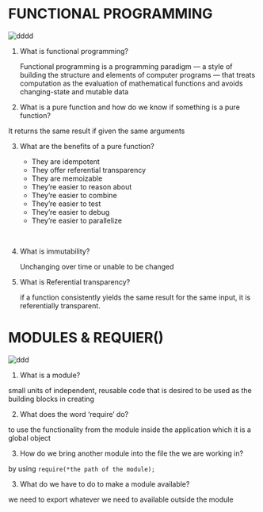 # FUNCTIONAL PROGRAMMING

![dddd](https://www.hexacta.com/wp-content/uploads/2015/11/Functional-programming.jpg)

1. What is functional programming?

   Functional programming is a programming paradigm — a style of building the structure and elements of computer programs — that treats computation as the evaluation of mathematical functions and avoids changing-state and mutable data

2. What is a pure function and how do we know if something is a pure function?

It returns the same result if given the same arguments

3. What are the benefits of a pure function?

   - They are idempotent
   - They offer referential transparency
   - They are memoizable
   - They’re easier to reason about
   - They’re easier to combine
   - They’re easier to test
   - They’re easier to debug
   - They’re easier to parallelize

<br>

4.  What is immutability?

    Unchanging over time or unable to be changed

5.  What is Referential transparency?

    if a function consistently yields the same result for the same input, it is referentially transparent.

# MODULES & REQUIER()

![ddd](https://cdn-media-1.freecodecamp.org/images/1*AL0-iuggGnBLSvSVvt0Xzw.png)

1. What is a module?

small units of independent, reusable code that is desired to be used as the building blocks in creating

2. What does the word ‘require’ do?

to use the functionality from the module inside the application which it is a global object

3. How do we bring another module into the file the we are working in?

by using `require(*the path of the module);`

3. What do we have to do to make a module available?

we need to export whatever we need to available outside the module
